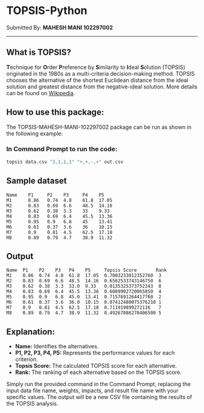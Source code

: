 # TOPSIS-Python

Submitted By: **MAHESH MANI 102297002**

***

## What is TOPSIS?

**T**echnique for **O**rder **P**reference by **S**imilarity to **I**deal
**S**olution (TOPSIS) originated in the 1980s as a multi-criteria decision-making method. TOPSIS chooses the alternative of the shortest Euclidean distance from the ideal solution and greatest distance from the negative-ideal solution. More details can be found on [Wikipedia](https://en.wikipedia.org/wiki/TOPSIS).

## How to use this package:

The TOPSIS-MAHESH-MANI-102297002 package can be run as shown in the following example:

### In Command Prompt to run the code:
```bash
topsis data.csv "1,1,1,1" "+,+,-,+" out.csv
```

## Sample dataset

```csv
Name    P1     P2    P3     P4    P5
M1      0.86   0.74  4.8    61.8  17.05
M2      0.83   0.69  6.6    48.5  14.16
M3      0.62   0.38  3.3    33    9.33
M4      0.83   0.69  6.4    45.5  13.36
M5      0.95   0.9   6.8    45    13.41
M6      0.61   0.37  3.6    36    10.15
M7      0.9    0.81  4.5    62.5  17.18
M8      0.89   0.79  4.7    38.9  11.32
```

## Output

```csv
Name  P1    P2    P3   P4    P5     Topsis Score       Rank
M1    0.86  0.74  4.8  61.8  17.05  0.7003233012352760  3
M2    0.83  0.69  6.6  48.5  14.16  0.6562533743146750  6
M3    0.62  0.38  3.3  33.0  9.33   0.0135325373752343  8
M4    0.83  0.69  6.4  45.5  13.36  0.6089902720065850  4
M5    0.95  0.9   6.8  45.0  13.41  0.7157691264417760  2
M6    0.61  0.37  3.6  36.0  10.15  0.07412480075376210 1
M7    0.9   0.81  4.5  62.5  17.18  0.711919899272116   7
M8    0.89  0.79  4.7  38.9  11.32  0.49267086270406500 5
```

## Explanation:

- **Name:** Identifies the alternatives.
- **P1, P2, P3, P4, P5:** Represents the performance values for each criterion.
- **Topsis Score:** The calculated TOPSIS score for each alternative.
- **Rank:** The ranking of each alternative based on the TOPSIS score.

Simply run the provided command in the Command Prompt, replacing the input data file name, weights, impacts, and result file name with your specific values. The output will be a new CSV file containing the results of the TOPSIS analysis.